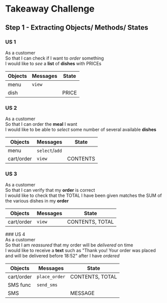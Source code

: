 # Takeaway Challenge

## Step 1 - Extracting Objects/ Methods/ States
### US 1
As a customer  
So that I can check if I want to _order_ something  
I would like to _see_ a **list** of **dishes** with PRICEs  

| Objects | Messages             | State |
|---------|----------------------|-------|
|menu     |`view`                |       |
|dish     |                      |PRICE  |

### US 2
As a customer  
So that I can order the **meal** I want  
I would like to be able to _select_ some number of several available **dishes**  

| Objects  | Messages             | State         |
|----------|----------------------|---------------|
|menu      |`select`/`add`        |               |
|cart/order|`view`                |CONTENTS       |


### US 3
As a customer  
So that I can verify that my **order** is correct  
I would like to check that the TOTAL I have been given matches the SUM of the various dishes in my **order**  

| Objects  | Messages             | State         |
|----------|----------------------|---------------|
|cart/order|`view`                |CONTENTS, TOTAL|


### US 4  
As a customer  
So that I am _reassured_ that my order will be _delivered_ on time  
I would like to receive a **text** such as "Thank you! Your order was placed and will be delivered before 18:52" after I have _ordered_  

| Objects  | Messages             | State         |
|----------|----------------------|---------------|
|cart/order|`place_order`         |CONTENTS, TOTAL|
|SMS func  |`send_sms`            |               |
|SMS       |                      |MESSAGE        |
